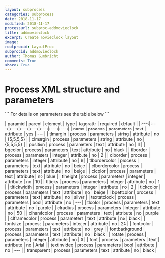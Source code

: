 ```yaml
---
layout: subprocess
categories: subprocess
date: 2018-11-17
modified: 2018-11-17
processurl: subproc-addmovieclock
title: addmovieclock
excerpt: Create movieclock layout
image: 
rootprocid: LayoutProc
subprocid: addmovieclock
author: Thomas Gumbricht
comments: True
share: True
---
```


<h1 class='foot-description'>Process XML structure and parameters</h1>
```
For details on parameters see the table below
<?xml version="1.0" ?>
<process>
  <!--Generated from python-->
  <userproj plotid="yourplotid" projectid="yourprojectid" siteid="yoursiteid" system="systemid" tractid="yourtractid" userid="youruserid"/>
  <period endday="DD" endmonth="MM" endyear="YYYY" seasonendday="DD" seasonendmonth="MM" seasonstartday="DD" seasonstartmonth="MM" startday="DD" startmonth="MM" startyear="YYYY" timestep="timestep"/>
  <parameters bgcolor="txtstring" boettcolor="txtstring" clborder="xyz" clbordercolor="txtstring" clcolor="txtstring" clframecolor="txtstring" clhandcolor="txtstring" clmargin="txtstring" clradius="xyz" font="txtstring" fontbackground="txtstring" fontcolor="txtstring" fontsize="xyz" name="txtstring" position="txtstring" rotate="xyz" textatclock="True/False" textinvideo="True/False" tickcolor="txtstring" tlborder="xyz" tlbordercolor="txtstring" tlcolor="txtstring" tlheight="xyz" tlmargin="txtstring" tlticks="xyz" tltickwidth="xyz" transparent="txtstring"/>
</process>
```

| paramid | parent | element | type | tagorattr | required | default |
|:---:|:---:|:---:|:---:|:---:|:---:|:---:|:---:|
| name | process | parameters | text | attribute | yes | --- |
| tlmargin | process | parameters | string | attribute | no | {5,5,5,5} |
| clmargin | process | parameters | string | attribute | no | {5,5,5,5} |
| position | process | parameters | text | attribute | no | ll |
| bgcolor | process | parameters | text | attribute | no | black |
| tlborder | process | parameters | integer | attribute | no | 2 |
| clborder | process | parameters | integer | attribute | no | 6 |
| tlbordercolor | process | parameters | text | attribute | no | beige |
| clbordercolor | process | parameters | text | attribute | no | beige |
| clcolor | process | parameters | text | attribute | no | blue |
| tlheight | process | parameters | integer | attribute | no | 10 |
| tlticks | process | parameters | integer | attribute | no | 1 |
| tltickwidth | process | parameters | integer | attribute | no | 2 |
| tickcolor | process | parameters | text | attribute | no | beige |
| boettcolor | process | parameters | text | attribute | no | silver |
| textatclock | process | parameters | bool | attribute | no | --- |
| tlcolor | process | parameters | text | attribute | no | purple |
| clradius | process | parameters | integer | attribute | no | 50 |
| clhandcolor | process | parameters | text | attribute | no | purple |
| clframecolor | process | parameters | text | attribute | no | black |
| fontsize | process | parameters | integer | attribute | no | 24 |
| fontcolor | process | parameters | text | attribute | no | grey |
| fontbackground | process | parameters | text | attribute | no | black |
| rotate | process | parameters | integer | attribute | no | 0 |
| font | process | parameters | text | attribute | no | Arial |
| textinvideo | process | parameters | bool | attribute | no | --- |
| transparent | process | parameters | text | attribute | no | black |
